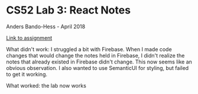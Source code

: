 # CS52 Lab 3: React Notes

Anders Bando-Hess - April 2018

[Link to assignment](http://drder.me/buzzfeed-quiz/index.html)

What didn't work: I struggled a bit with Firebase. When I made code changes that would change the notes held in Firebase, I didn't realize the notes that already existed in Firebase didn't change. This now seems like an obvious observation.
I also wanted to use SemanticUI for styling, but failed to get it working. 

What worked: the lab now works
